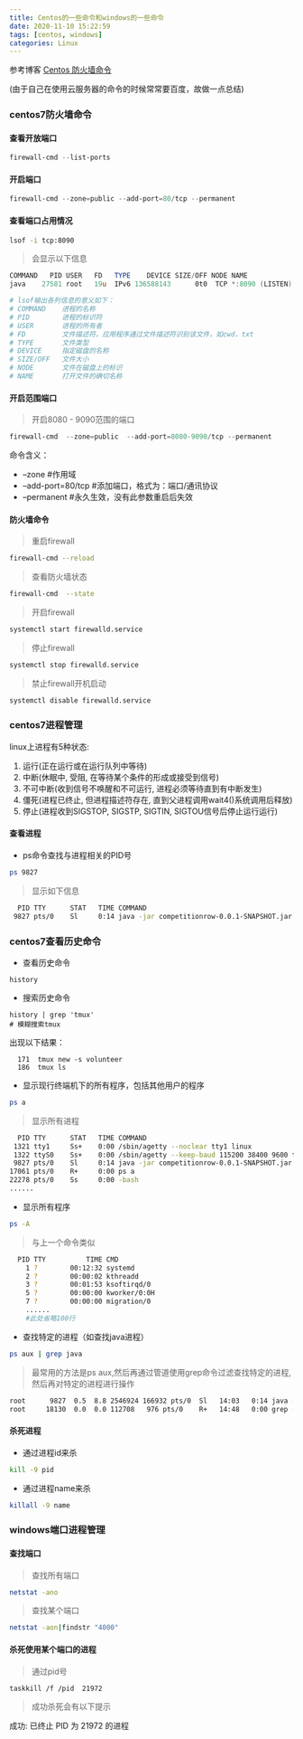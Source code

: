 ```yaml
---
title: Centos的一些命令和windows的一些命令
date: 2020-11-10 15:22:59
tags: [centos, windows]
categories: Linux
---
```


参考博客
[Centos 防火墙命令](https://blog.csdn.net/qq_32923745/article/details/78048822)

(由于自己在使用云服务器的命令的时候常常要百度，故做一点总结)

### centos7防火墙命令

#### 查看开放端口

```powershell
firewall-cmd --list-ports
```

#### 开启端口

```powershell
firewall-cmd --zone=public --add-port=80/tcp --permanent
```

#### 查看端口占用情况

```bash
lsof -i tcp:8090
```

> 会显示以下信息

```powershell
COMMAND   PID USER   FD   TYPE    DEVICE SIZE/OFF NODE NAME
java    27581 root   19u  IPv6 136588143      0t0  TCP *:8090 (LISTEN)

# lsof输出各列信息的意义如下：
# COMMAND    进程的名称
# PID        进程的标识符
# USER       进程的所有者
# FD         文件描述符，应用程序通过文件描述符识别该文件，如cwd，txt
# TYPE       文件类型
# DEVICE     指定磁盘的名称
# SIZE/OFF   文件大小
# NODE       文件在磁盘上的标识
# NAME       打开文件的确切名称
```

#### 开启范围端口

> 开启8080 - 9090范围的端口

```powershell
firewall-cmd  --zone=public  --add-port=8080-9090/tcp --permanent
```

命令含义：

- –zone								#作用域
- –add-port=80/tcp 	      #添加端口，格式为：端口/通讯协议
- –permanent                     #永久生效，没有此参数重启后失效

#### 防火墙命令

> 重启firewall

```bash
firewall-cmd --reload
```

> 查看防火墙状态

```bash
firewall-cmd  --state
```

> 开启firewall

```bash
systemctl start firewalld.service
```

> 停止firewall

```bash
systemctl stop firewalld.service
```

> 禁止firewall开机启动

```bash
systemctl disable firewalld.service
```



### centos7进程管理

linux上进程有5种状态:
1. 运行(正在运行或在运行队列中等待)
2. 中断(休眠中, 受阻, 在等待某个条件的形成或接受到信号)
3. 不可中断(收到信号不唤醒和不可运行, 进程必须等待直到有中断发生)
4. 僵死(进程已终止, 但进程描述符存在, 直到父进程调用wait4()系统调用后释放)
5. 停止(进程收到SIGSTOP, SIGSTP, SIGTIN, SIGTOU信号后停止运行运行)

#### 查看进程

- ps命令查找与进程相关的PID号

```bash
ps 9827
```

> 显示如下信息

```bash
  PID TTY      STAT   TIME COMMAND
 9827 pts/0    Sl     0:14 java -jar competitionrow-0.0.1-SNAPSHOT.jar
```



### centos7查看历史命令

- 查看历史命令

```shell
history
```

- 搜索历史命令

```shell
history | grep 'tmux'
# 模糊搜索tmux
```

出现以下结果：

```shell
  171  tmux new -s volunteer
  186  tmux ls
```





- 显示现行终端机下的所有程序，包括其他用户的程序

```bash
ps a
```

> 显示所有进程

```bash
  PID TTY      STAT   TIME COMMAND
 1321 tty1     Ss+    0:00 /sbin/agetty --noclear tty1 linux
 1322 ttyS0    Ss+    0:00 /sbin/agetty --keep-baud 115200 38400 9600 ttyS0 vt220
 9827 pts/0    Sl     0:14 java -jar competitionrow-0.0.1-SNAPSHOT.jar
17061 pts/0    R+     0:00 ps a
22278 pts/0    Ss     0:00 -bash
......
```



- 显示所有程序

```bash
ps -A
```

> 与上一个命令类似

```bash
  PID TTY          TIME CMD
    1 ?        00:12:32 systemd
    2 ?        00:00:02 kthreadd
    3 ?        00:01:53 ksoftirqd/0
    5 ?        00:00:00 kworker/0:0H
    7 ?        00:00:00 migration/0
    ......  
    #此处省略100行
```



- 查找特定的进程（如查找java进程）

```bash
ps aux | grep java
```

> 最常用的方法是ps aux,然后再通过管道使用grep命令过滤查找特定的进程,然后再对特定的进程进行操作

```bash
root      9827  0.5  8.8 2546924 166932 pts/0  Sl   14:03   0:14 java -jar competitionrow-0.0.1-SNAPSHOT.jar
root     18130  0.0  0.0 112708   976 pts/0    R+   14:48   0:00 grep --color=auto java
```



#### 杀死进程

- 通过进程id来杀

```bash
kill -9 pid
```

- 通过进程name来杀

```bash
killall -9 name
```



### windows端口进程管理

#### 查找端口

> 查找所有端口

```bash
netstat -ano
```

> 查找某个端口

```bash
netstat -aon|findstr "4000"
```

#### 杀死使用某个端口的进程

> 通过pid号

```bash
taskkill /f /pid  21972
```

> 成功杀死会有以下提示

成功: 已终止 PID 为 21972 的进程